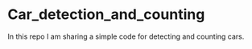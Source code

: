 # Car_detection_and_counting
In this repo I am sharing a simple code for detecting and counting cars.
